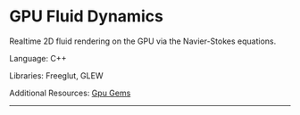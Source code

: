 GPU Fluid Dynamics
==================

Realtime 2D fluid rendering on the GPU via the Navier-Stokes equations.

Language: C++

Libraries: Freeglut, GLEW

Additional Resources:
[Gpu Gems](http://developer.download.nvidia.com/books/HTML/gpugems/gpugems_ch38.html)

---

